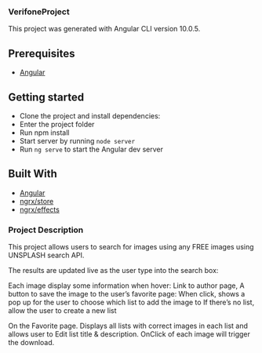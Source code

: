 ### VerifoneProject
This project was generated with Angular CLI version 10.0.5.

## Prerequisites
- [Angular](https://angular.io)


## Getting started
- Clone the project and install dependencies:
- Enter the project folder
- Run npm install 
- Start server by running `node server`
- Run `ng serve` to start the Angular dev server 


## Built With

* [Angular](https://angular.io)
* [ngrx/store](https://ngrx.io/guide/store)
* [ngrx/effects](https://ngrx.io/guide/effects)

### Project Description
This project allows users to search for images using any FREE images using UNSPLASH search API.

The results are updated live as the user type into the search box:

Each image display some information when hover: Link to author page, A button to save the image to the user’s favorite page: When click, shows a pop up for the user to choose which list to add the image to If there’s no list, allow the user to create a new list

On the Favorite page. Displays all lists with correct images in each list and allows user to Edit list title & description. OnClick of each image will trigger the download.

